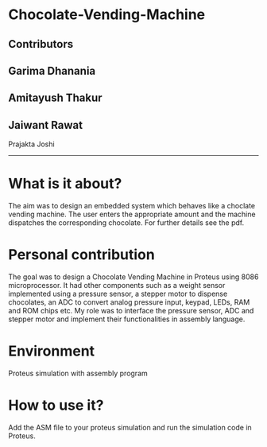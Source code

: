 # Chocolate-Vending-Machine

Contributors
--------------------
 
  Garima Dhanania
  --------------------
  Amitayush Thakur
  --------------------
  Jaiwant Rawat
  -------------------
  Prajakta Joshi
 
--------------------

# What is it about?
The aim was to design an embedded system which behaves like a choclate vending machine. The user enters the appropriate amount and the machine dispatches the corresponding chocolate. For further details see the pdf.

# Personal contribution
The goal was to design a Chocolate Vending Machine in Proteus using 8086 microprocessor. It had other components
such as a weight sensor implemented using a pressure sensor, a stepper motor to dispense chocolates, an ADC to 
convert analog pressure input, keypad, LEDs, RAM and ROM chips etc. My role was to interface the pressure sensor, 
ADC and stepper motor and implement their functionalities in assembly language.

# Environment
Proteus simulation with assembly program

# How to use it?
Add the ASM file to your proteus simulation and run the simulation code in Proteus.
